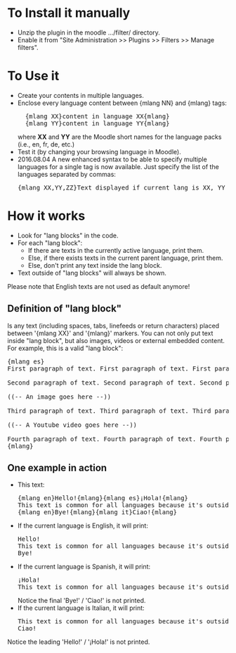 
# To Install it manually #

- Unzip the plugin in the moodle .../filter/ directory.
- Enable it from "Site Administration >> Plugins >> Filters >> Manage filters".

# To Use it #
- Create your contents in multiple languages.
- Enclose every language content between {mlang NN} and {mlang} tags:
  <pre>
    {mlang XX}content in language XX{mlang}
    {mlang YY}content in language YY{mlang}
  </pre>
  where **XX** and **YY** are the Moodle short names for the language packs
  (i.e., en, fr, de, etc.)
- Test it (by changing your browsing language in Moodle).
- 2016.08.04 A new enhanced syntax to be able to specify multiple
  languages for a single tag is now available. Just specify the list
  of the languages separated by commas:
  <pre>
  {mlang XX,YY,ZZ}Text displayed if current lang is XX, YY or ZZ, or one of their parent laguages.{mlang}
  </pre>

# How it works #
- Look for "lang blocks" in the code.
- For each "lang block":
  - If there are texts in the currently active language, print them.
  - Else, if there exists texts in the current parent language, print them.
  - Else, don't print any text inside the lang block.
- Text outside of "lang blocks" will always be shown.

Please note that English texts are not used as default anymore!

## Definition of "lang block" ##
Is any text (including spaces, tabs, linefeeds or return characters)
placed between '{mlang XX}' and '{mlang}' markers. You can not only
put text inside "lang block", but also images, videos or external
embedded content. For example, this is a valid "lang block":

<pre>
{mlang es}
First paragraph of text. First paragraph of text. First paragraph of text.

Second paragraph of text. Second paragraph of text. Second paragraph of text.

((-- An image goes here --))

Third paragraph of text. Third paragraph of text. Third paragraph of text.

((-- A Youtube video goes here --))

Fourth paragraph of text. Fourth paragraph of text. Fourth paragraph of text.
{mlang}
</pre>

## One example in action ##

- This text:
  <pre>
  {mlang en}Hello!{mlang}{mlang es}¡Hola!{mlang}
  This text is common for all languages because it's outside of all lang blocks.
  {mlang en}Bye!{mlang}{mlang it}Ciao!{mlang}
  </pre>
- If the current language is English, it will print:
  <pre>
  Hello!
  This text is common for all languages because it's outside of all lang blocks.
  Bye!
  </pre>
- If the current language is Spanish, it will print:
  <pre>
  ¡Hola!
  This text is common for all languages because it's outside of all lang blocks.
  </pre>
  Notice the final 'Bye!' / 'Ciao!' is not printed.
- If the current language is Italian, it will print:
  <pre>
  This text is common for all languages because it's outside of all lang blocks.
  Ciao!
  </pre>
 Notice the leading 'Hello!' / '¡Hola!' is not printed.
